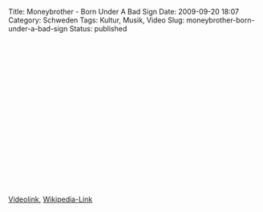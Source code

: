 Title: Moneybrother - Born Under A Bad Sign
Date: 2009-09-20 18:07
Category: Schweden
Tags: Kultur, Musik, Video
Slug: moneybrother-born-under-a-bad-sign
Status: published

<p>
<object width="480" height="295">
<param name="movie" value="http://www.youtube-nocookie.com/v/IiylR5BrFsM&amp;hl=en&amp;fs=1&amp;"></param><param name="allowFullScreen" value="true"></param><param name="allowscriptaccess" value="always"></param>
<embed src="http://www.youtube-nocookie.com/v/IiylR5BrFsM&amp;hl=en&amp;fs=1&amp;" type="application/x-shockwave-flash" allowscriptaccess="always" allowfullscreen="true" width="480" height="295">
</embed>
</object>
  
[Videolink](http://www.youtube.com/watch?v=IiylR5BrFsM),
[Wikipedia-Link](http://de.wikipedia.org/wiki/Moneybrother)
</p>

